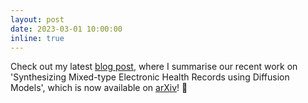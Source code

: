 ```yaml
---
layout: post
date: 2023-03-01 10:00:00
inline: true
---
```


Check out my latest <a href="https://www.andrewcreagh.com/blog/2023/EHR_TabDDPM/" target="blank">blog post</a>, where I summarise our recent work on 'Synthesizing Mixed-type Electronic Health Records using Diffusion Models', which is now available on <a href="https://arxiv.org/abs/2302.14679" target="blank">arXiv</a>! 📢